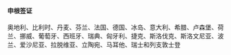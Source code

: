 
#### 申根签证

奥地利、比利时、丹麦、芬兰、法国、德国、冰岛、意大利、希腊、卢森堡、荷兰、挪威、葡萄牙、西班牙、瑞典、匈牙利、捷克、斯洛伐克、斯洛文尼亚、波兰、爱沙尼亚、拉脱维亚、立陶宛、马耳他、瑞士和列支敦士登
